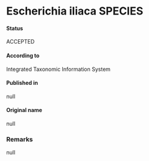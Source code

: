 # Escherichia iliaca SPECIES

#### Status
ACCEPTED

#### According to
Integrated Taxonomic Information System

#### Published in
null

#### Original name
null

### Remarks
null